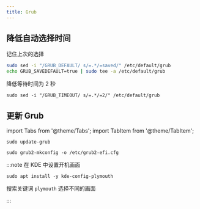 ```yaml
---
title: Grub
---
```


## 降低自动选择时间

记住上次的选择

```bash
sudo sed -i "/GRUB_DEFAULT/ s/=.*/=saved/" /etc/default/grub
echo GRUB_SAVEDEFAULT=true | sudo tee -a /etc/default/grub
```

降低等待时间为 2 秒

    sudo sed -i "/GRUB_TIMEOUT/ s/=.*/=2/" /etc/default/grub

## 更新 Grub

import Tabs from '@theme/Tabs';
import TabItem from '@theme/TabItem';

<Tabs className="tabs--block" groupId="linux-distro">
  <TabItem value="debian" label="Ubuntu / Debian">

    sudo update-grub

  </TabItem>
  <TabItem value="centos" label="Fedora">

    sudo grub2-mkconfig -o /etc/grub2-efi.cfg

  </TabItem>
</Tabs>

:::note 在 KDE 中设置开机画面

    sudo apt install -y kde-config-plymouth

搜索关键词 `plymouth` 选择不同的画面

:::
